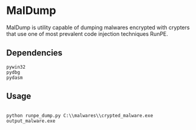 # MalDump
MalDump is utility capable of dumping malwares encrypted with crypters that use one of most prevalent code injection techniques RunPE.

## Dependencies

```
pywin32
pydbg
pydasm
```

## Usage

```

python runpe_dump.py C:\\malwares\\crypted_malware.exe output_malware.exe

```
